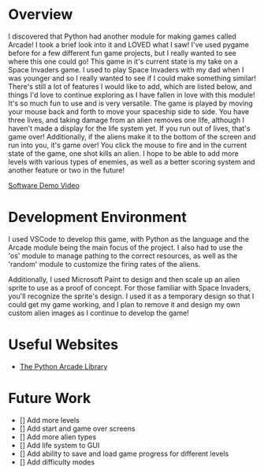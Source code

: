 # Overview

I discovered that Python had another module for making games called Arcade! I took a brief look into it and LOVED what I saw! I've used pygame before for a few different fun game projects, but I really wanted to see where this one could go! This game in it's current state is my take on a Space Invaders game. I used to play Space Invaders with my dad when I was younger and so I really wanted to see if I could make something similar!
There's still a lot of features I would like to add, which are listed below, and things I'd love to continue exploring as I have fallen in love with this module! It's so much fun to use and is very versatile.
The game is played by moving your mouse back and forth to move your spaceship side to side. You have three lives, and taking damage from an alien removes one life, although I haven't made a display for the life system yet. If you run out of lives, that's game over! Additionally, if the aliens make it to the bottom of the screen and run into you, it's game over! You click the mouse to fire and in the current state of the game, one shot kills an alien.
I hope to be able to add more levels with various types of enemies, as well as a better scoring system and another feature or two in the future!

[Software Demo Video](https://youtu.be/7iDt1P92oUU)

# Development Environment

I used VSCode to develop this game, with Python as the language and the Arcade module being the main focus of the project. I also had to use the 'os' module to manage pathing to the correct resources, as well as the 'random' module to customize the firing rates of the aliens.

Additionally, I used Microsoft Paint to design and then scale up an alien sprite to use as a proof of concept. For those familiar with Space Invaders, you'll recognize the sprite's design. I used it as a temporary design so that I could get my game working, and I plan to remove it and design my own custom alien images as I continue to develop the game!

# Useful Websites

* [The Python Arcade Library](https://api.arcade.academy/en/latest/index.html)

# Future Work

* [] Add more levels
* [] Add start and game over screens
* [] Add more alien types
* [] Add life system to GUI
* [] Add ability to save and load game progress for different levels
* [] Add difficulty modes